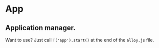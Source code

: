 # App

## Application manager.

Want to use? Just call `T('app').start()` at the end of the `alloy.js` file.